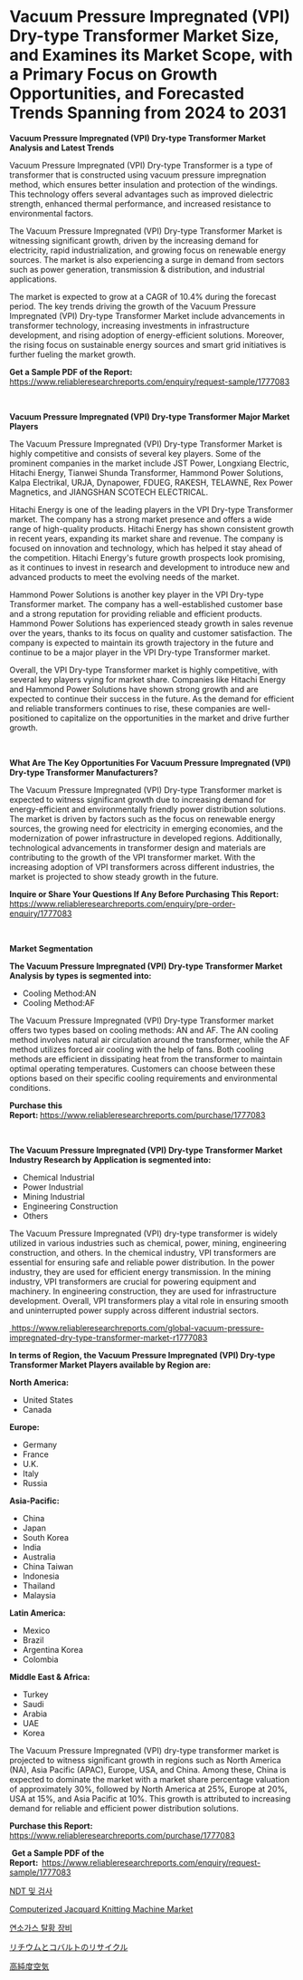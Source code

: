 <p><h1>Vacuum Pressure Impregnated (VPI) Dry-type Transformer Market Size, and Examines its Market Scope, with a Primary Focus on Growth Opportunities, and Forecasted Trends Spanning from 2024 to 2031</h1></p><p><strong>Vacuum Pressure Impregnated (VPI) Dry-type Transformer Market Analysis and Latest Trends</strong></p>
<p><p>Vacuum Pressure Impregnated (VPI) Dry-type Transformer is a type of transformer that is constructed using vacuum pressure impregnation method, which ensures better insulation and protection of the windings. This technology offers several advantages such as improved dielectric strength, enhanced thermal performance, and increased resistance to environmental factors.</p><p>The Vacuum Pressure Impregnated (VPI) Dry-type Transformer Market is witnessing significant growth, driven by the increasing demand for electricity, rapid industrialization, and growing focus on renewable energy sources. The market is also experiencing a surge in demand from sectors such as power generation, transmission & distribution, and industrial applications.</p><p>The market is expected to grow at a CAGR of 10.4% during the forecast period. The key trends driving the growth of the Vacuum Pressure Impregnated (VPI) Dry-type Transformer Market include advancements in transformer technology, increasing investments in infrastructure development, and rising adoption of energy-efficient solutions. Moreover, the rising focus on sustainable energy sources and smart grid initiatives is further fueling the market growth.</p></p>
<p><strong>Get a Sample PDF of the Report:&nbsp;</strong> <a href="https://www.reliableresearchreports.com/enquiry/request-sample/1777083">https://www.reliableresearchreports.com/enquiry/request-sample/1777083</a></p>
<p>&nbsp;</p>
<p><strong>Vacuum Pressure Impregnated (VPI) Dry-type Transformer Major Market Players</strong></p>
<p><p>The Vacuum Pressure Impregnated (VPI) Dry-type Transformer Market is highly competitive and consists of several key players. Some of the prominent companies in the market include JST Power, Longxiang Electric, Hitachi Energy, Tianwei Shunda Transformer, Hammond Power Solutions, Kalpa Electrikal, URJA, Dynapower, FDUEG, RAKESH, TELAWNE, Rex Power Magnetics, and JIANGSHAN SCOTECH ELECTRICAL.</p><p>Hitachi Energy is one of the leading players in the VPI Dry-type Transformer market. The company has a strong market presence and offers a wide range of high-quality products. Hitachi Energy has shown consistent growth in recent years, expanding its market share and revenue. The company is focused on innovation and technology, which has helped it stay ahead of the competition. Hitachi Energy's future growth prospects look promising, as it continues to invest in research and development to introduce new and advanced products to meet the evolving needs of the market.</p><p>Hammond Power Solutions is another key player in the VPI Dry-type Transformer market. The company has a well-established customer base and a strong reputation for providing reliable and efficient products. Hammond Power Solutions has experienced steady growth in sales revenue over the years, thanks to its focus on quality and customer satisfaction. The company is expected to maintain its growth trajectory in the future and continue to be a major player in the VPI Dry-type Transformer market.</p><p>Overall, the VPI Dry-type Transformer market is highly competitive, with several key players vying for market share. Companies like Hitachi Energy and Hammond Power Solutions have shown strong growth and are expected to continue their success in the future. As the demand for efficient and reliable transformers continues to rise, these companies are well-positioned to capitalize on the opportunities in the market and drive further growth.</p></p>
<p>&nbsp;</p>
<p><strong>What Are The Key Opportunities For Vacuum Pressure Impregnated (VPI) Dry-type Transformer Manufacturers?</strong></p>
<p><p>The Vacuum Pressure Impregnated (VPI) Dry-type Transformer market is expected to witness significant growth due to increasing demand for energy-efficient and environmentally friendly power distribution solutions. The market is driven by factors such as the focus on renewable energy sources, the growing need for electricity in emerging economies, and the modernization of power infrastructure in developed regions. Additionally, technological advancements in transformer design and materials are contributing to the growth of the VPI transformer market. With the increasing adoption of VPI transformers across different industries, the market is projected to show steady growth in the future.</p></p>
<p><strong>Inquire or Share Your Questions If Any Before Purchasing This Report:</strong> <a href="https://www.reliableresearchreports.com/enquiry/pre-order-enquiry/1777083">https://www.reliableresearchreports.com/enquiry/pre-order-enquiry/1777083</a></p>
<p>&nbsp;</p>
<p><strong>Market Segmentation</strong></p>
<p><strong>The Vacuum Pressure Impregnated (VPI) Dry-type Transformer Market Analysis by types is segmented into:</strong></p>
<p><ul><li>Cooling Method:AN</li><li>Cooling Method:AF</li></ul></p>
<p><p>The Vacuum Pressure Impregnated (VPI) Dry-type Transformer market offers two types based on cooling methods: AN and AF. The AN cooling method involves natural air circulation around the transformer, while the AF method utilizes forced air cooling with the help of fans. Both cooling methods are efficient in dissipating heat from the transformer to maintain optimal operating temperatures. Customers can choose between these options based on their specific cooling requirements and environmental conditions.</p></p>
<p><strong>Purchase this Report:&nbsp;</strong><a href="https://www.reliableresearchreports.com/purchase/1777083">https://www.reliableresearchreports.com/purchase/1777083</a></p>
<p>&nbsp;</p>
<p><strong>The Vacuum Pressure Impregnated (VPI) Dry-type Transformer Market Industry Research by Application is segmented into:</strong></p>
<p><ul><li>Chemical Industrial</li><li>Power Industrial</li><li>Mining Industrial</li><li>Engineering Construction</li><li>Others</li></ul></p>
<p><p>The Vacuum Pressure Impregnated (VPI) dry-type transformer is widely utilized in various industries such as chemical, power, mining, engineering construction, and others. In the chemical industry, VPI transformers are essential for ensuring safe and reliable power distribution. In the power industry, they are used for efficient energy transmission. In the mining industry, VPI transformers are crucial for powering equipment and machinery. In engineering construction, they are used for infrastructure development. Overall, VPI transformers play a vital role in ensuring smooth and uninterrupted power supply across different industrial sectors.</p></p>
<p><a href="https://www.reliableresearchreports.com/global-vacuum-pressure-impregnated-dry-type-transformer-market-r1777083">&nbsp;https://www.reliableresearchreports.com/global-vacuum-pressure-impregnated-dry-type-transformer-market-r1777083</a></p>
<p><strong>In terms of Region, the Vacuum Pressure Impregnated (VPI) Dry-type Transformer Market Players available by Region are:</strong></p>
<p>
    <p> <strong> North America: </strong>
        <ul>
            <li>United States</li>
            <li>Canada</li>
        </ul>
        </p> 
    <p> <strong> Europe: </strong>
        <ul>
            <li>Germany</li>
            <li>France</li>
            <li>U.K.</li>
            <li>Italy</li>
            <li>Russia</li>
        </ul>
        </p> 
    <p> <strong> Asia-Pacific: </strong>
        <ul>
            <li>China</li>
            <li>Japan</li>
            <li>South Korea</li>
            <li>India</li>
            <li>Australia</li>
            <li>China Taiwan</li>
            <li>Indonesia</li>
            <li>Thailand</li>
            <li>Malaysia</li>
        </ul>
        </p> 
    <p> <strong> Latin America: </strong>
        <ul>
            <li>Mexico</li>
            <li>Brazil</li>
            <li>Argentina Korea</li>
            <li>Colombia</li>
        </ul>
        </p> 
    <p> <strong> Middle East & Africa: </strong>
        <ul>
            <li>Turkey</li>
            <li>Saudi</li>
            <li>Arabia</li>
            <li>UAE</li>
            <li>Korea</li>
        </ul>
    </p>
    </p>
<p><p>The Vacuum Pressure Impregnated (VPI) dry-type transformer market is projected to witness significant growth in regions such as North America (NA), Asia Pacific (APAC), Europe, USA, and China. Among these, China is expected to dominate the market with a market share percentage valuation of approximately 30%, followed by North America at 25%, Europe at 20%, USA at 15%, and Asia Pacific at 10%. This growth is attributed to increasing demand for reliable and efficient power distribution solutions.</p></p>
<p><strong>Purchase this Report: </strong><a href="https://www.reliableresearchreports.com/purchase/1777083">https://www.reliableresearchreports.com/purchase/1777083</a></p>
<p>&nbsp;<strong>Get a Sample PDF of the Report:&nbsp;&nbsp;</strong><a href="https://www.reliableresearchreports.com/enquiry/request-sample/1777083">https://www.reliableresearchreports.com/enquiry/request-sample/1777083</a></p>
<p><strong></strong></p>
<p><p><a href="https://github.com/sammyUltyylrich9067856/Market-Research-Report-List-2/blob/main/9266522175425.md">NDT 및 검사</a></p><p><a href="https://github.com/qdaxyrhp12/Market-Research-Report-List-1/blob/main/computerized-jacquard-knitting-machine-market.md">Computerized Jacquard Knitting Machine Market</a></p><p><a href="https://github.com/Elenrrera7685/Market-Research-Report-List-2/blob/main/9575274175424.md">연소가스 탈황 장비</a></p><p><a href="https://github.com/marbadji/Market-Research-Report-List-2/blob/main/4690848162981.md">リチウムとコバルトのリサイクル</a></p><p><a href="https://github.com/ddwcuskozol07187/Market-Research-Report-List-2/blob/main/9667998162980.md">高純度空気</a></p></p>